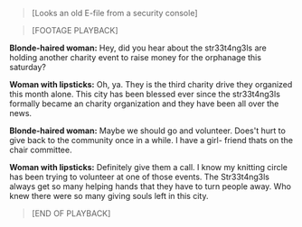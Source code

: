 >[Looks an old E-file from a security console]

>[FOOTAGE PLAYBACK]

**Blonde-haired woman:** Hey, did you hear about the str33t4ng3ls are
holding another charity event to raise money for the orphanage this
saturday?

**Woman with lipsticks:** Oh, ya. They is the third charity drive
they organized this month alone. This city has been blessed ever
since the str33t4ng3ls formally became an charity organization
and they have been all over the news. 

**Blonde-haired woman:** Maybe we should go and volunteer. Does't
hurt to give back to the community once in a while. I have a girl-
friend thats on the chair committee.

**Woman with lipsticks:** Definitely give them a call. I know my
knitting circle has been trying to volunteer at one of those 
events. The Str33t4ng3ls always get so many helping hands that they have to
turn people away. Who knew there were so many giving souls left
in this city.

>[END OF PLAYBACK]

